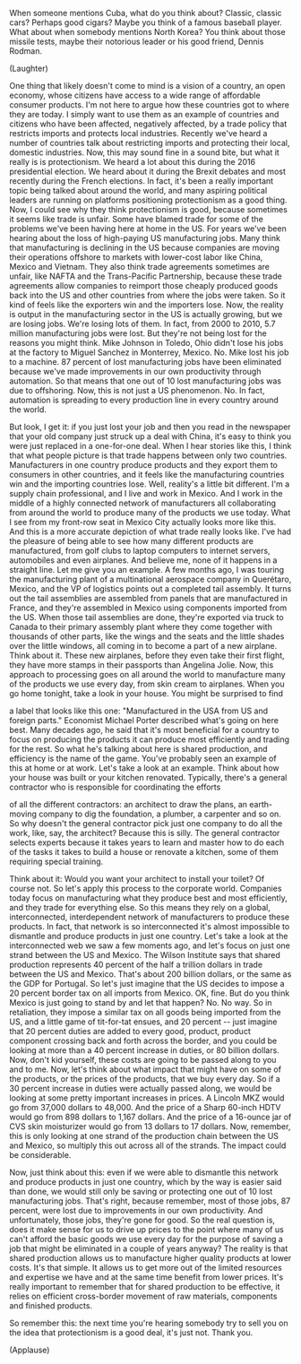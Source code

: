 
When someone mentions Cuba,
what do you think about?
Classic, classic cars?
Perhaps good cigars?
Maybe you think
of a famous baseball player.
What about when somebody
mentions North Korea?
You think about those missile tests,
maybe their notorious leader
or his good friend, Dennis Rodman.

(Laughter)

One thing that likely doesn&#39;t come to mind
is a vision of a country,
an open economy,
whose citizens have access to a wide range
of affordable consumer products.
I&#39;m not here to argue how these countries
got to where they are today.
I simply want to use them
as an example of countries and citizens
who have been affected,
negatively affected,
by a trade policy that restricts imports
and protects local industries.
Recently we&#39;ve heard a number of countries
talk about restricting imports
and protecting their local,
domestic industries.
Now, this may sound fine in a sound bite,
but what it really is is protectionism.
We heard a lot about this
during the 2016 presidential election.
We heard about it
during the Brexit debates
and most recently
during the French elections.
In fact, it&#39;s been
a really important topic
being talked about around the world,
and many aspiring political leaders
are running on platforms
positioning protectionism as a good thing.
Now, I could see why they think
protectionism is good,
because sometimes
it seems like trade is unfair.
Some have blamed trade
for some of the problems
we&#39;ve been having here at home in the US.
For years we&#39;ve been hearing
about the loss of high-paying
US manufacturing jobs.
Many think that manufacturing
is declining in the US
because companies are moving
their operations offshore
to markets with lower-cost labor
like China, Mexico and Vietnam.
They also think trade agreements
sometimes are unfair,
like NAFTA
and the Trans-Pacific Partnership,
because these trade agreements
allow companies
to reimport those cheaply
produced goods back into the US
and other countries
from where the jobs were taken.
So it kind of feels like the exporters win
and the importers lose.
Now, the reality is
output in the manufacturing
sector in the US
is actually growing,
but we are losing jobs.
We&#39;re losing lots of them.
In fact, from 2000 to 2010,
5.7 million manufacturing jobs were lost.
But they&#39;re not being lost
for the reasons you might think.
Mike Johnson in Toledo, Ohio
didn&#39;t lose his jobs at the factory
to Miguel Sanchez in Monterrey, Mexico.
No.
Mike lost his job to a machine.
87 percent of lost manufacturing jobs
have been eliminated
because we&#39;ve made improvements
in our own productivity
through automation.
So that means that one out of 10
lost manufacturing jobs
was due to offshoring.
Now, this is not just a US phenomenon.
No.
In fact, automation is spreading
to every production line
in every country around the world.

But look, I get it:
if you just lost your job
and then you read in the newspaper
that your old company
just struck up a deal with China,
it&#39;s easy to think you were just replaced
in a one-for-one deal.
When I hear stories like this,
I think that what people picture
is that trade happens
between only two countries.
Manufacturers in one country
produce products and they export them
to consumers in other countries,
and it feels like
the manufacturing countries win
and the importing countries lose.
Well, reality&#39;s a little bit different.
I&#39;m a supply chain professional,
and I live and work in Mexico.
And I work in the middle
of a highly connected network
of manufacturers
all collaborating from around the world
to produce many
of the products we use today.
What I see
from my front-row seat in Mexico City
actually looks more like this.
And this is a more accurate depiction
of what trade really looks like.
I&#39;ve had the pleasure of being able to see
how many different products
are manufactured,
from golf clubs to laptop computers
to internet servers, automobiles
and even airplanes.
And believe me, none of it
happens in a straight line.
Let me give you an example.
A few months ago, I was touring
the manufacturing plant
of a multinational aerospace company
in Querétaro, Mexico,
and the VP of logistics points out
a completed tail assembly.
It turns out the tail assemblies
are assembled from panels
that are manufactured in France,
and they&#39;re assembled in Mexico
using components imported from the US.
When those tail assemblies are done,
they&#39;re exported via truck to Canada
to their primary assembly plant
where they come together
with thousands of other parts,
like the wings and the seats
and the little shades
over the little windows,
all coming in to become
a part of a new airplane.
Think about it.
These new airplanes,
before they even take their first flight,
they have more stamps in their passports
than Angelina Jolie.
Now, this approach to processing
goes on all around the world
to manufacture many of the products
we use every day,
from skin cream to airplanes.
When you go home tonight,
take a look in your house.
You might be surprised to find

a label that looks like this one:
&quot;Manufactured in the USA
from US and foreign parts.&quot;
Economist Michael Porter
described what&#39;s going on here best.
Many decades ago, he said
that it&#39;s most beneficial for a country
to focus on producing the products
it can produce most efficiently
and trading for the rest.
So what he&#39;s talking about here
is shared production,
and efficiency is the name of the game.
You&#39;ve probably seen an example of this
at home or at work.
Let&#39;s take a look at an example.
Think about how your house was built
or your kitchen renovated.
Typically, there&#39;s a general contractor
who is responsible
for coordinating the efforts

of all the different contractors:
an architect to draw the plans,
an earth-moving company
to dig the foundation,
a plumber, a carpenter and so on.
So why doesn&#39;t the general contractor
pick just one company
to do all the work,
like, say, the architect?
Because this is silly.
The general contractor selects experts
because it takes years
to learn and master
how to do each of the tasks it takes
to build a house or renovate a kitchen,
some of them requiring special training.

Think about it:
Would you want your architect
to install your toilet?
Of course not.
So let&#39;s apply this process
to the corporate world.
Companies today focus on manufacturing
what they produce best
and most efficiently,
and they trade for everything else.
So this means they rely
on a global, interconnected,
interdependent network of manufacturers
to produce these products.
In fact, that network is so interconnected
it&#39;s almost impossible
to dismantle and produce
products in just one country.
Let&#39;s take a look
at the interconnected web
we saw a few moments ago,
and let&#39;s focus on just one strand
between the US and Mexico.
The Wilson Institute says
that shared production represents
40 percent of the half a trillion dollars
in trade between the US and Mexico.
That&#39;s about 200 billion dollars,
or the same as the GDP for Portugal.
So let&#39;s just imagine
that the US decides to impose
a 20 percent border tax
on all imports from Mexico.
OK, fine.
But do you think Mexico is just
going to stand by and let that happen?
No. No way.
So in retaliation,
they impose a similar tax
on all goods being imported from the US,
and a little game of tit-for-tat ensues,
and 20 percent -- just imagine
that 20 percent duties
are added to every good,
product, product component
crossing back and forth across the border,
and you could be looking at more
than a 40 percent increase in duties,
or 80 billion dollars.
Now, don&#39;t kid yourself,
these costs are going to be passed along
to you and to me.
Now, let&#39;s think about what impact
that might have on some of the products,
or the prices of the products,
that we buy every day.
So if a 30 percent increase in duties
were actually passed along,
we would be looking at some
pretty important increases in prices.
A Lincoln MKZ would go
from 37,000 dollars to 48,000.
And the price of a Sharp 60-inch HDTV
would go from 898 dollars
to 1,167 dollars.
And the price of a 16-ounce jar
of CVS skin moisturizer
would go from 13 dollars to 17 dollars.
Now, remember, this is only looking
at one strand of the production chain
between the US and Mexico,
so multiply this out
across all of the strands.
The impact could be considerable.

Now, just think about this:
even if we were able
to dismantle this network
and produce products in just one country,
which by the way is easier said than done,
we would still only
be saving or protecting
one out of 10 lost manufacturing jobs.
That&#39;s right, because remember,
most of those jobs, 87 percent,
were lost due to improvements
in our own productivity.
And unfortunately,
those jobs, they&#39;re gone for good.
So the real question is,
does it make sense for us
to drive up prices
to the point where many of us can&#39;t afford
the basic goods we use every day
for the purpose of saving a job
that might be eliminated
in a couple of years anyway?
The reality is that shared production
allows us to manufacture
higher quality products
at lower costs.
It&#39;s that simple.
It allows us to get more
out of the limited resources
and expertise we have
and at the same time
benefit from lower prices.
It&#39;s really important to remember
that for shared production
to be effective,
it relies on efficient cross-border
movement of raw materials,
components and finished products.

So remember this:
the next time you&#39;re hearing somebody
try to sell you on the idea
that protectionism is a good deal,
it&#39;s just not.
Thank you.

(Applause)

